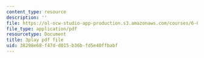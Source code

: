 ```yaml
---
content_type: resource
description: ''
file: https://ol-ocw-studio-app-production.s3.amazonaws.com/courses/6-004-computation-structures-spring-2017/38298e68f47dd015b36bfd5e40ffbabf_ZPpuDMk9BOU.pdf
file_type: application/pdf
resourcetype: Document
title: 3play pdf file
uid: 38298e68-f47d-d015-b36b-fd5e40ffbabf
---
```

